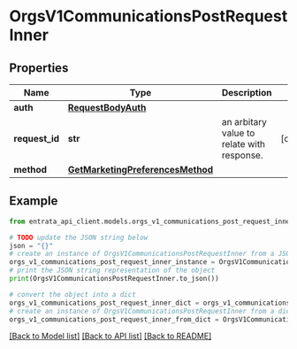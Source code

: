# OrgsV1CommunicationsPostRequestInner


## Properties

Name | Type | Description | Notes
------------ | ------------- | ------------- | -------------
**auth** | [**RequestBodyAuth**](RequestBodyAuth.md) |  | 
**request_id** | **str** | an arbitary value to relate with response. | [optional] 
**method** | [**GetMarketingPreferencesMethod**](GetMarketingPreferencesMethod.md) |  | 

## Example

```python
from entrata_api_client.models.orgs_v1_communications_post_request_inner import OrgsV1CommunicationsPostRequestInner

# TODO update the JSON string below
json = "{}"
# create an instance of OrgsV1CommunicationsPostRequestInner from a JSON string
orgs_v1_communications_post_request_inner_instance = OrgsV1CommunicationsPostRequestInner.from_json(json)
# print the JSON string representation of the object
print(OrgsV1CommunicationsPostRequestInner.to_json())

# convert the object into a dict
orgs_v1_communications_post_request_inner_dict = orgs_v1_communications_post_request_inner_instance.to_dict()
# create an instance of OrgsV1CommunicationsPostRequestInner from a dict
orgs_v1_communications_post_request_inner_from_dict = OrgsV1CommunicationsPostRequestInner.from_dict(orgs_v1_communications_post_request_inner_dict)
```
[[Back to Model list]](../README.md#documentation-for-models) [[Back to API list]](../README.md#documentation-for-api-endpoints) [[Back to README]](../README.md)


